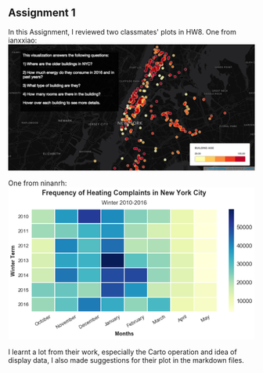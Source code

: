## Assignment 1 
In this Assignment, I reviewed two classmates' plots in HW8.
One from ianxxiao:
 ![Alt text](xiao's_plot.png)
 
 One from ninanrh:
 ![Alt text](nina's_plot.png)
 
 I learnt a lot from their work, especially the Carto operation and idea of display data, I also made suggestions for their plot in the markdown files.
